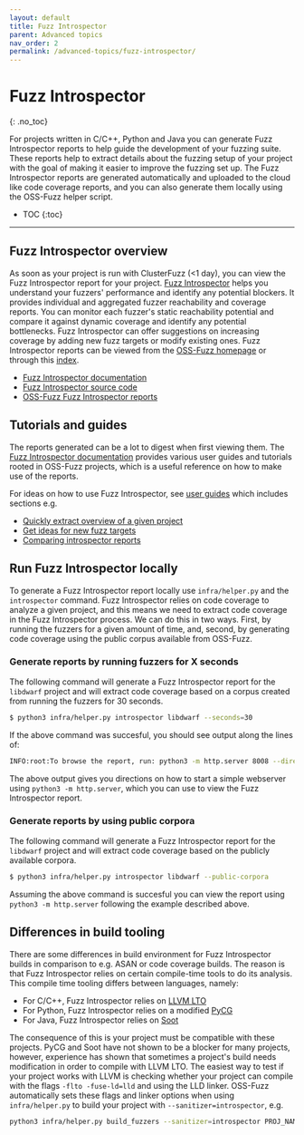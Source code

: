 ```yaml
---
layout: default
title: Fuzz Introspector
parent: Advanced topics
nav_order: 2
permalink: /advanced-topics/fuzz-introspector/
---
```


# Fuzz Introspector
{: .no_toc}

For projects written in C/C++, Python and Java you can generate Fuzz
Introspector reports to help guide the development of your fuzzing suite.
These reports help to extract details about the fuzzing setup of your
project with the goal of making it easier to improve the fuzzing set up.
The Fuzz Introspector reports are generated automatically and uploaded
to the cloud like code coverage reports, and you can also generate them
locally using the OSS-Fuzz helper script.


- TOC
{:toc}
---

## Fuzz Introspector overview

As soon as your project is run with ClusterFuzz (<1 day), you can view the Fuzz
Introspector report for your project.
[Fuzz Introspector](https://github.com/ossf/fuzz-introspector) helps you
understand your fuzzers' performance and identify any potential blockers.
It provides individual and aggregated fuzzer reachability and coverage reports.
You can monitor each fuzzer's static reachability potential and compare it
against dynamic coverage and identify any potential bottlenecks.
Fuzz Introspector can offer suggestions on increasing coverage by adding new
fuzz targets or modify existing ones.
Fuzz Introspector reports can be viewed from the [OSS-Fuzz
homepage](https://oss-fuzz.com/) or through this
[index](http://oss-fuzz-introspector.storage.googleapis.com/index.html).

- [Fuzz Introspector documentation](https://fuzz-introspector.readthedocs.io/en/latest/)
- [Fuzz Introspector source code](https://github.com/ossf/fuzz-introspector)
- [OSS-Fuzz Fuzz Introspector reports](http://oss-fuzz-introspector.storage.googleapis.com/index.html)


## Tutorials and guides

The reports generated can be a lot to digest when first viewing them. The 
[Fuzz Introspector documentation](https://fuzz-introspector.readthedocs.io/en/latest/)
provides various user guides and tutorials rooted in OSS-Fuzz projects, which is
a useful reference on how to make use of the reports.

For ideas on how to use Fuzz Introspector, see [user guides](https://fuzz-introspector.readthedocs.io/en/latest/user-guides/index.html) which includes sections e.g.
- [Quickly extract overview of a given project](https://fuzz-introspector.readthedocs.io/en/latest/user-guides/quick-overview.html)
- [Get ideas for new fuzz targets](https://fuzz-introspector.readthedocs.io/en/latest/user-guides/get-ideas-for-new-targets.html)
- [Comparing introspector reports](https://fuzz-introspector.readthedocs.io/en/latest/user-guides/comparing-introspector-reports.html)

## Run Fuzz Introspector locally

To generate a Fuzz Introspector report locally use `infra/helper.py` and the
`introspector` command. Fuzz Introspector relies on code coverage to
analyze a given project, and this means we need to extract code coverage in the
Fuzz Introspector process. We can do this in two ways. First, by running the fuzzers
for a given amount of time, and, second, by generating code coverage using the public
corpus available from OSS-Fuzz.


### Generate reports by running fuzzers for X seconds

The following command will generate a Fuzz Introspector report for the `libdwarf` project
and will extract code coverage based on a corpus created from running the fuzzers for 30
seconds.

```bash
$ python3 infra/helper.py introspector libdwarf --seconds=30
```

If the above command was succesful, you should see output along the lines of:

```bash
INFO:root:To browse the report, run: python3 -m http.server 8008 --directory /home/my_user/oss-fuzz/build/out/libdwarf/introspector-report/inspector and navigate to localhost:8008/fuzz_report.html in your browser
```
The above output gives you directions on how to start a simple webserver using
`python3 -m http.server`, which you can use to view the Fuzz Introspector report.

### Generate reports by using public corpora

The following command will generate a Fuzz Introspector report for the `libdwarf` project
and will extract code coverage based on the publicly available corpora. 

```bash
$ python3 infra/helper.py introspector libdwarf --public-corpora
```

Assuming the above command is succesful you can view the report using `python3 -m http.server`
following the example described above.


## Differences in build tooling

There are some differences in build environment for Fuzz Introspector builds
in comparison to e.g. ASAN or code coverage builds. The reason is that
Fuzz Introspector relies on certain compile-time tools to do its analysis.
This compile time tooling differs between languages, namely:
- For C/C++, Fuzz Introspector relies on [LLVM LTO](https://llvm.org/docs/LinkTimeOptimization.html)
- For Python, Fuzz Introspector relies on a modified [PyCG](https://github.com/vitsalis/PyCG)
- For Java, Fuzz Introspector relies on [Soot](https://soot-oss.github.io/soot/)

The consequence of this is your project must be compatible with these projects.
PyCG and Soot have not shown to be a blocker for many projects, however, experience
has shown that sometimes a project's build needs modification in order to compile
with LLVM LTO. The easiest way to test if your project works with LLVM is checking
whether your project can compile with the flags `-flto -fuse-ld=lld` and using
the LLD linker. OSS-Fuzz automatically sets these flags and linker options when
using `infra/helper.py` to build your project with `--sanitizer=introspector`, e.g.

```bash
python3 infra/helper.py build_fuzzers --sanitizer=introspector PROJ_NAME
```
